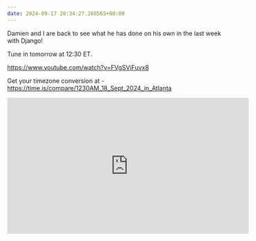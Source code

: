 ```yaml
---
date: 2024-09-17 20:34:27.268565+00:00
---
```


Damien and I are back to see what he has done on his own in the last week with Django!

Tune in tomorrow at 12:30 ET.

<https://www.youtube.com/watch?v=FVgSViFuvx8>

Get your timezone conversion at - <https://time.is/compare/1230AM_18_Sept_2024_in_Atlanta>

<iframe width="560" height="315" src="https://www.youtube.com/embed/FVgSViFuvx8" title="YouTube video player" frameborder="0" allow="accelerometer; autoplay; clipboard-write; encrypted-media; gyroscope; picture-in-picture; web-share" allowfullscreen></iframe>

